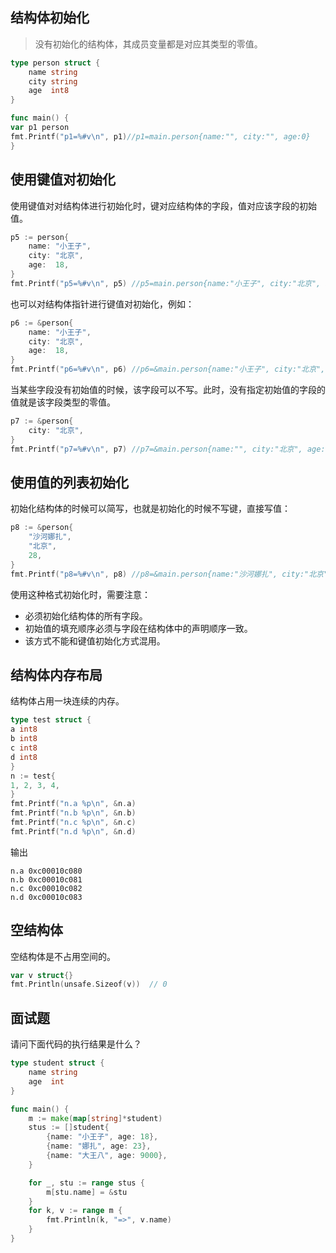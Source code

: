 ## 结构体初始化
>没有初始化的结构体，其成员变量都是对应其类型的零值。
```go
type person struct {
	name string
	city string
	age  int8
}

func main() {
var p1 person
fmt.Printf("p1=%#v\n", p1)//p1=main.person{name:"", city:"", age:0}
}
```

## 使用键值对初始化
使用键值对对结构体进行初始化时，键对应结构体的字段，值对应该字段的初始值。
```go
p5 := person{
	name: "小王子",
	city: "北京",
	age:  18,
}
fmt.Printf("p5=%#v\n", p5) //p5=main.person{name:"小王子", city:"北京", age:18}
```
也可以对结构体指针进行键值对初始化，例如：
```go
p6 := &person{
	name: "小王子",
	city: "北京",
	age:  18,
}
fmt.Printf("p6=%#v\n", p6) //p6=&main.person{name:"小王子", city:"北京", age:18}
```
当某些字段没有初始值的时候，该字段可以不写。此时，没有指定初始值的字段的值就是该字段类型的零值。

```go
p7 := &person{
	city: "北京",
}
fmt.Printf("p7=%#v\n", p7) //p7=&main.person{name:"", city:"北京", age:0}
```

## 使用值的列表初始化

初始化结构体的时候可以简写，也就是初始化的时候不写键，直接写值：
```go
p8 := &person{
	"沙河娜扎",
	"北京",
	28,
}
fmt.Printf("p8=%#v\n", p8) //p8=&main.person{name:"沙河娜扎", city:"北京", age:28}
```
使用这种格式初始化时，需要注意：
- 必须初始化结构体的所有字段。
- 初始值的填充顺序必须与字段在结构体中的声明顺序一致。
- 该方式不能和键值初始化方式混用。

## 结构体内存布局
结构体占用一块连续的内存。
```go
type test struct {
a int8
b int8
c int8
d int8
}
n := test{
1, 2, 3, 4,
}
fmt.Printf("n.a %p\n", &n.a)
fmt.Printf("n.b %p\n", &n.b)
fmt.Printf("n.c %p\n", &n.c)
fmt.Printf("n.d %p\n", &n.d)
```
输出
```shell
n.a 0xc00010c080
n.b 0xc00010c081
n.c 0xc00010c082
n.d 0xc00010c083
```
## 空结构体

空结构体是不占用空间的。
```go
var v struct{}
fmt.Println(unsafe.Sizeof(v))  // 0
```
## 面试题
请问下面代码的执行结果是什么？
```go
type student struct {
	name string
	age  int
}

func main() {
	m := make(map[string]*student)
	stus := []student{
		{name: "小王子", age: 18},
		{name: "娜扎", age: 23},
		{name: "大王八", age: 9000},
	}

	for _, stu := range stus {
		m[stu.name] = &stu
	}
	for k, v := range m {
		fmt.Println(k, "=>", v.name)
	}
}
```










